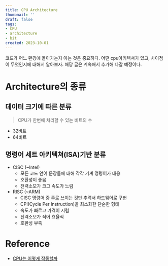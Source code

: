 ```yaml
---
title: CPU Architecture
thumbnail: ''
draft: false
tags:
- CPU
- architecture
- bit
created: 2023-10-01
---
```


코드가 어느 환경에 돌아가는지 아는 것은 중요하다. 어떤 cpu아키텍쳐가 있고, 차이점이 무엇인지에 대해서 알아보자. 해당 글은 계속해서 추가해 나갈 예정이다.

# Architecture의 종류

## 데이터 크기에 따른 분류

 > 
 > CPU가 한번에 처리할 수 있는 비트의 수

* 32비트
* 64비트

## 명령어 세트 아키텍쳐(ISA)기반 분류

* CISC (~Intel)
  * 모든 코드 언어 문장들에 대해 각각 기계 명령어가 대응
  * 호환성이 좋음
  * 전력소모가 크고 속도가 느림
* RISC (~ARM)
  * CISC 명령어 중 주로 쓰이는 것만 추려서 하드웨어로 구현
  * CPI(Cycle Per Instruction)을 최소화한 단순한 형태
  * 속도가 빠르고 가격이 저렴
  * 전력소모가 적어 효율적
  * 호환성 부족

# Reference

* [CPU는 어떻게 작동할까](https://youtu.be/Fg00LN30Ezg)
